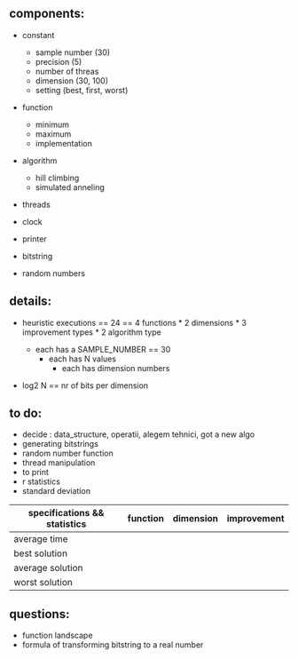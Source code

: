 ## components:

- constant
	- sample number (30)
	- precision (5)
	- number of threas
	- dimension (30, 100)
	- setting (best, first, worst)			

- function
	- minimum
	- maximum
	- implementation

- algorithm
	- hill climbing
	- simulated anneling

- threads
- clock
- printer
- bitstring
- random numbers

## details:

- heuristic executions == 24 == 4 functions * 2 dimensions * 3 improvement types * 2 algorithm type
	- each has a SAMPLE_NUMBER == 30
		- each has N values
			- each has dimension numbers

- log2 N == nr of bits per dimension

## to do:

- decide : data_structure, operatii, alegem tehnici, got a new algo
- generating bitstrings
- random number function
- thread manipulation
- to print
- r statistics
- standard deviation

|specifications && statistics|function|dimension|improvement|
|----------------------------|--------|---------|-----------|
|average time 		     |        |		|	    |
|best solution		     |	      |		|	    |
|average solution	     |	      |		|	    |
|worst solution		     |	      |		|	    |

## questions:

- function landscape
- formula of transforming bitstring to a real number